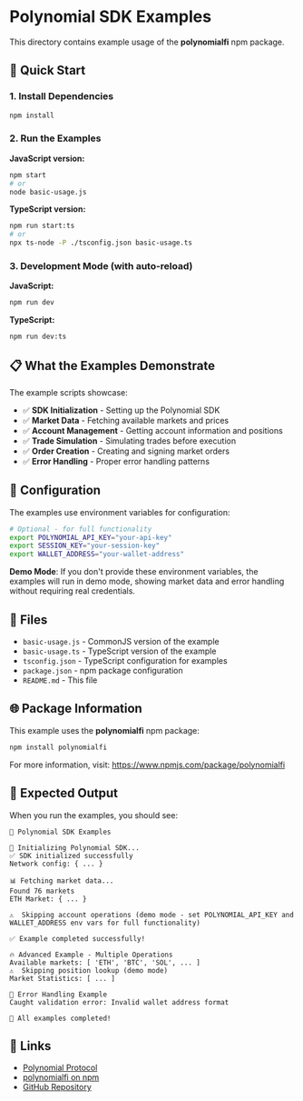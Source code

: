 # Polynomial SDK Examples

This directory contains example usage of the **polynomialfi** npm package.

## 🚀 Quick Start

### 1. Install Dependencies

```bash
npm install
```

### 2. Run the Examples

**JavaScript version:**

```bash
npm start
# or
node basic-usage.js
```

**TypeScript version:**

```bash
npm run start:ts
# or
npx ts-node -P ./tsconfig.json basic-usage.ts
```

### 3. Development Mode (with auto-reload)

**JavaScript:**

```bash
npm run dev
```

**TypeScript:**

```bash
npm run dev:ts
```

## 📋 What the Examples Demonstrate

The example scripts showcase:

- ✅ **SDK Initialization** - Setting up the Polynomial SDK
- ✅ **Market Data** - Fetching available markets and prices
- ✅ **Account Management** - Getting account information and positions
- ✅ **Trade Simulation** - Simulating trades before execution
- ✅ **Order Creation** - Creating and signing market orders
- ✅ **Error Handling** - Proper error handling patterns

## 🔧 Configuration

The examples use environment variables for configuration:

```bash
# Optional - for full functionality
export POLYNOMIAL_API_KEY="your-api-key"
export SESSION_KEY="your-session-key"
export WALLET_ADDRESS="your-wallet-address"
```

**Demo Mode**: If you don't provide these environment variables, the examples will run in demo mode, showing market data and error handling without requiring real credentials.

## 📁 Files

- `basic-usage.js` - CommonJS version of the example
- `basic-usage.ts` - TypeScript version of the example
- `tsconfig.json` - TypeScript configuration for examples
- `package.json` - npm package configuration
- `README.md` - This file

## 🌐 Package Information

This example uses the **polynomialfi** npm package:

```bash
npm install polynomialfi
```

For more information, visit: https://www.npmjs.com/package/polynomialfi

## 🎯 Expected Output

When you run the examples, you should see:

```
🎯 Polynomial SDK Examples

🚀 Initializing Polynomial SDK...
✅ SDK initialized successfully
Network config: { ... }

📊 Fetching market data...
Found 76 markets
ETH Market: { ... }

⚠️  Skipping account operations (demo mode - set POLYNOMIAL_API_KEY and WALLET_ADDRESS env vars for full functionality)

✅ Example completed successfully!

🔥 Advanced Example - Multiple Operations
Available markets: [ 'ETH', 'BTC', 'SOL', ... ]
⚠️  Skipping position lookup (demo mode)
Market Statistics: [ ... ]

🚨 Error Handling Example
Caught validation error: Invalid wallet address format

🎉 All examples completed!
```

## 🔗 Links

- [Polynomial Protocol](https://polynomial.fi)
- [polynomialfi on npm](https://www.npmjs.com/package/polynomialfi)
- [GitHub Repository](https://github.com/polynomial-protocol/polynomial-sdk)
